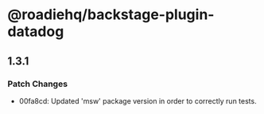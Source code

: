 # @roadiehq/backstage-plugin-datadog

## 1.3.1
### Patch Changes

- 00fa8cd: Updated 'msw' package version in order to correctly run tests.
